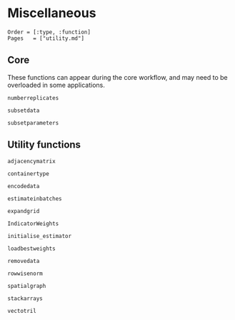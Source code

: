 # Miscellaneous

```@index
Order = [:type, :function]
Pages   = ["utility.md"]
```

## Core

These functions can appear during the core workflow, and may need to be
overloaded in some applications.

```@docs
numberreplicates

subsetdata

subsetparameters
```

## Utility functions

```@docs
adjacencymatrix

containertype

encodedata

estimateinbatches

expandgrid

IndicatorWeights

initialise_estimator

loadbestweights

removedata

rowwisenorm

spatialgraph

stackarrays

vectotril
```